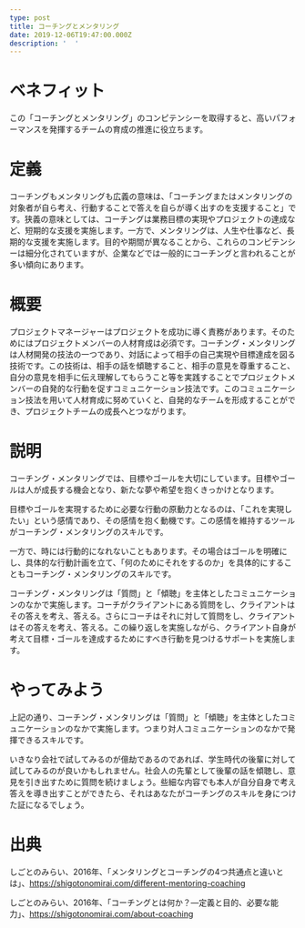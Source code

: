 ```yaml
---
type: post
title: コーチングとメンタリング
date: 2019-12-06T19:47:00.000Z
description: '  '
---
```

# ベネフィット

この「コーチングとメンタリング」のコンピテンシーを取得すると、高いパフォーマンスを発揮するチームの育成の推進に役立ちます。

# 定義

コーチングもメンタリングも広義の意味は、「コーチングまたはメンタリングの対象者が自ら考え、行動することで答えを自らが導く出すのを支援すること」です。狭義の意味としては、コーチングは業務目標の実現やプロジェクトの達成など、短期的な支援を実施します。一方で、メンタリングは、人生や仕事など、長期的な支援を実施します。目的や期間が異なることから、これらのコンピテンシーは細分化されていますが、企業などでは一般的にコーチングと言われることが多い傾向にあります。

# 概要

プロジェクトマネージャーはプロジェクトを成功に導く責務があります。そのためにはプロジェクトメンバーの人材育成は必須です。コーチング・メンタリングは人材開発の技法の一つであり、対話によって相手の自己実現や目標達成を図る技術です。この技術は、相手の話を傾聴すること、相手の意見を尊重すること、自分の意見を相手に伝え理解してもらうこと等を実践することでプロジェクトメンバーの自発的な行動を促すコミュニケーション技法です。このコミュニケーション技法を用いて人材育成に努めていくと、自発的なチームを形成することができ、プロジェクトチームの成長へとつながります。

# 説明

コーチング・メンタリングでは、目標やゴールを大切にしています。目標やゴールは人が成長する機会となり、新たな夢や希望を抱くきっかけとなります。

目標やゴールを実現するために必要な行動の原動力となるのは、「これを実現したい」という感情であり、その感情を抱く動機です。この感情を維持するツールがコーチング・メンタリングのスキルです。

一方で、時には行動的になれないこともあります。その場合はゴールを明確にし、具体的な行動計画を立て、「何のためにそれをするのか」を具体的にすることもコーチング・メンタリングのスキルです。

コーチング・メンタリングは「質問」と「傾聴」を主体としたコミュニケーションのなかで実施します。コーチがクライアントにある質問をし、クライアントはその答えを考え、答える。さらにコーチはそれに対して質問をし、クライアントはその答えを考え、答える。この繰り返しを実施しながら、クライアント自身が考えて目標・ゴールを達成するためにすべき行動を見つけるサポートを実施します。

# やってみよう

上記の通り、コーチング・メンタリングは「質問」と「傾聴」を主体としたコミュニケーションのなかで実施します。つまり対人コミュニケーションのなかで発揮できるスキルです。

いきなり会社で試してみるのが億劫であるのであれば、学生時代の後輩に対して試してみるのが良いかもしれません。社会人の先輩として後輩の話を傾聴し、意見を引き出すために質問を続けましょう。些細な内容でも本人が自分自身で考え答えを導き出すことができたら、それはあなたがコーチングのスキルを身につけた証になるでしょう。

# 出典

しごとのみらい、2016年、「メンタリングとコーチングの4つ共通点と違いとは」、https://shigotonomirai.com/different-mentoring-coaching

しごとのみらい、2016年、「コーチングとは何か？―定義と目的、必要な能力」、https://shigotonomirai.com/about-coaching
